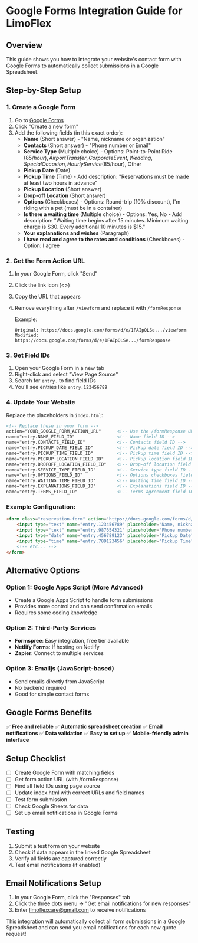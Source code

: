 # Google Forms Integration Guide for LimoFlex

## Overview
This guide shows you how to integrate your website's contact form with Google Forms to automatically collect submissions in a Google Spreadsheet.

## Step-by-Step Setup

### 1. Create a Google Form

1. Go to [Google Forms](https://forms.google.com)
2. Click "Create a new form"
3. Add the following fields (in this exact order):
   - **Name** (Short answer) - "Name, nickname or organization"
   - **Contacts** (Short answer) - "Phone number or Email"
   - **Service Type** (Multiple choice) - Options: Point-to-Point Ride ($85/hour), Airport Transfer, Corporate Event, Wedding, Special Occasion, Hourly Service ($85/hour), Other
   - **Pickup Date** (Date)
   - **Pickup Time** (Time) - Add description: "Reservations must be made at least two hours in advance"
   - **Pickup Location** (Short answer)
   - **Drop-off Location** (Short answer)
   - **Options** (Checkboxes) - Options: Round-trip (10% discount), I'm riding with a pet (must be in a container)
   - **Is there a waiting time** (Multiple choice) - Options: Yes, No - Add description: "Waiting time begins after 15 minutes. Minimum waiting charge is $30. Every additional 10 minutes is $15."
   - **Your explanations and wishes** (Paragraph)
   - **I have read and agree to the rates and conditions** (Checkboxes) - Option: I agree

### 2. Get the Form Action URL

1. In your Google Form, click "Send"
2. Click the link icon (<>)
3. Copy the URL that appears
4. Remove everything after `/viewform` and replace it with `/formResponse`
   
   Example:
   ```
   Original: https://docs.google.com/forms/d/e/1FAIpQLSe.../viewform
   Modified: https://docs.google.com/forms/d/e/1FAIpQLSe.../formResponse
   ```

### 3. Get Field IDs

1. Open your Google Form in a new tab
2. Right-click and select "View Page Source"
3. Search for `entry.` to find field IDs
4. You'll see entries like `entry.123456789`

### 4. Update Your Website

Replace the placeholders in `index.html`:

```html
<!-- Replace these in your form -->
action="YOUR_GOOGLE_FORM_ACTION_URL"      <!-- Use the /formResponse URL -->
name="entry.NAME_FIELD_ID"                <!-- Name field ID -->
name="entry.CONTACTS_FIELD_ID"            <!-- Contacts field ID -->
name="entry.PICKUP_DATE_FIELD_ID"         <!-- Pickup date field ID -->
name="entry.PICKUP_TIME_FIELD_ID"         <!-- Pickup time field ID -->
name="entry.PICKUP_LOCATION_FIELD_ID"     <!-- Pickup location field ID -->
name="entry.DROPOFF_LOCATION_FIELD_ID"    <!-- Drop-off location field ID -->
name="entry.SERVICE_TYPE_FIELD_ID"        <!-- Service type field ID -->
name="entry.OPTIONS_FIELD_ID"             <!-- Options checkboxes field ID -->
name="entry.WAITING_TIME_FIELD_ID"        <!-- Waiting time field ID -->
name="entry.EXPLANATIONS_FIELD_ID"        <!-- Explanations field ID -->
name="entry.TERMS_FIELD_ID"               <!-- Terms agreement field ID -->
```

### Example Configuration:
```html
<form class="reservation-form" action="https://docs.google.com/forms/d/e/1FAIpQLSe123.../formResponse" method="POST" target="hidden-iframe">
    <input type="text" name="entry.123456789" placeholder="Name, nickname or organization" required>
    <input type="text" name="entry.987654321" placeholder="Phone number or Email" required>
    <input type="date" name="entry.456789123" placeholder="Pickup Date" required>
    <input type="time" name="entry.789123456" placeholder="Pickup Time" required>
    <!-- etc... -->
</form>
```

## Alternative Options

### Option 1: Google Apps Script (More Advanced)
- Create a Google Apps Script to handle form submissions
- Provides more control and can send confirmation emails
- Requires some coding knowledge

### Option 2: Third-Party Services
- **Formspree**: Easy integration, free tier available
- **Netlify Forms**: If hosting on Netlify
- **Zapier**: Connect to multiple services

### Option 3: Emailjs (JavaScript-based)
- Send emails directly from JavaScript
- No backend required
- Good for simple contact forms

## Google Forms Benefits

✅ **Free and reliable**
✅ **Automatic spreadsheet creation**
✅ **Email notifications**
✅ **Data validation**
✅ **Easy to set up**
✅ **Mobile-friendly admin interface**

## Setup Checklist

- [ ] Create Google Form with matching fields
- [ ] Get form action URL (with /formResponse)
- [ ] Find all field IDs using page source
- [ ] Update index.html with correct URLs and field names
- [ ] Test form submission
- [ ] Check Google Sheets for data
- [ ] Set up email notifications in Google Forms

## Testing

1. Submit a test form on your website
2. Check if data appears in the linked Google Spreadsheet
3. Verify all fields are captured correctly
4. Test email notifications (if enabled)

## Email Notifications Setup

1. In your Google Form, click the "Responses" tab
2. Click the three dots menu → "Get email notifications for new responses"
3. Enter limoflexcare@gmail.com to receive notifications

This integration will automatically collect all form submissions in a Google Spreadsheet and can send you email notifications for each new quote request!
